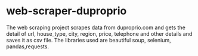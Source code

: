 # web-scraper-duproprio
The web scraping project scrapes data from duproprio.com and gets the detail of url, house_type, city, region, price, telephone and other details and saves it as csv file. The libraries used are beautiful soup, selenium, pandas,requests.
